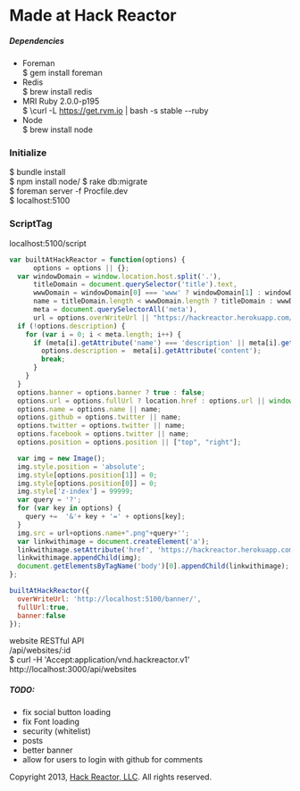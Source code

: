 # Made at Hack Reactor

##### Dependencies
- Foreman  
$ gem install foreman
- Redis  
$ brew install redis  
- MRI Ruby 2.0.0-p195  
$ \curl -L https://get.rvm.io | bash -s stable --ruby  
- Node  
$ brew install node  


### Initialize
 
$ bundle install  
$ npm install node/
$ rake db:migrate  
$ foreman server -f Procfile.dev  
$ localhost:5100  

### ScriptTag
localhost:5100/script  
```javascript    
var builtAtHackReactor = function(options) {
      options = options || {};
  var windowDomain = window.location.host.split('.'),
      titleDomain = document.querySelector('title').text,
      wwwDomain = windowDomain[0] === 'www' ? windowDomain[1] : windowDomain[0],
      name = titleDomain.length < wwwDomain.length ? titleDomain : wwwDomain,
      meta = document.querySelectorAll('meta'),
      url = options.overWriteUrl || "https://hackreactor.herokuapp.com/banner/";
  if (!options.description) {
    for (var i = 0; i < meta.length; i++) {
      if (meta[i].getAttribute('name') === 'description' || meta[i].getAttribute('property') === "og:description") {
        options.description =  meta[i].getAttribute('content');
        break;
      }
    }
  }
  options.banner = options.banner ? true : false;
  options.url = options.fullUrl ? location.href : options.url || window.location.origin;
  options.name = options.name || name;
  options.github = options.twitter || name;
  options.twitter = options.twitter || name;
  options.facebook = options.twitter || name;
  options.position = options.position || ["top", "right"];

  var img = new Image();
  img.style.position = 'absolute';
  img.style[options.position[1]] = 0;
  img.style[options.position[0]] = 0;
  img.style['z-index'] = 99999;
  var query = '?';
  for (var key in options) {
    query +=  '&'+ key + '=' + options[key];
  }
  img.src = url+options.name+".png"+query+'';
  var linkwithimage = document.createElement('a');
  linkwithimage.setAttribute('href', 'https://hackreactor.herokuapp.com/');
  linkwithimage.appendChild(img);
  document.getElementsByTagName('body')[0].appendChild(linkwithimage);
};

builtAtHackReactor({
  overWriteUrl: 'http://localhost:5100/banner/',
  fullUrl:true,
  banner:false
});
```

website RESTful API  
/api/websites/:id  
$ curl -H 'Accept:application/vnd.hackreactor.v1' http://localhost:3000/api/websites

##### TODO:  
- fix social button loading  
- fix Font loading  
- security (whitelist)  
- posts  
- better banner  
- allow for users to login with github for comments

Copyright 2013, [Hack Reactor, LLC](http://hackreactor.com). All rights reserved.


